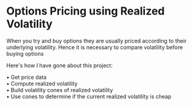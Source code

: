 # Options Pricing using Realized Volatility

When you try and buy options they are usually priced according to their underlying volatility.
Hence it is necessary to compare volatility before buying options

Here's how I have gone about this project:

• Get price data\
• Compute realized volatility\
• Build volatility cones of realized volatility\
• Use cones to determine if the current realized volatility is cheap
